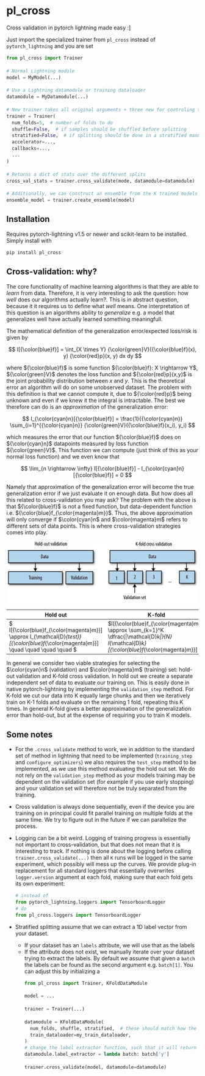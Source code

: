 # pl_cross

Cross validation in pytorch lightning made easy :]

Just import the specialized trainer from `pl_cross` instead of `pytorch_lightning` and you are set
```python
from pl_cross import Trainer

# Normal Lightning module
model = MyModel(...)

# Use a Lightning datamodule or training dataloader
datamodule = MyDatamodule(...)

# New trainer takes all original arguments + three new for controling the cross validation
trainer = Trainer(
  num_folds=5,  # number of folds to do 
  shuffle=False,  # if samples should be shuffled before splitting
  stratified=False,  # if splitting should be done in a stratified manner
  accelerator=...,
  callbacks=...,
  ...
)

# Returns a dict of stats over the different splits
cross_val_stats = trainer.cross_validate(mode, datamodule=datamodule)

# Additionally, we can construct an ensemble from the K trained models
ensemble_model = trainer.create_ensemble(model)

```

## Installation

Requires pytorch-lightning v1.5 or newer and scikit-learn to be installed.
Simply install with
```bash
pip install pl_cross
```

## Cross-validation: why?

The core functionality of machine learning algorithms is that they are able to *learn* from data. Therefore, it is very interesting to ask the question: how *well* does our algorithms actually learn?. This is in abstract question, because it
it requires us to define what *well* means. One interpretation of this question is an algorithms ability to *generalize* e.g. a model that generalizes well have actually learned something meaningfull. 

The mathematical definition of the generalization error/expected loss/risk is given by

$$  I[{\color{blue}f}] = \int_{X \times Y} {\color{green}V}({\color{blue}f}(x), y) {\color{red}p}(x, y) dx dy $$

where ${\color{blue}f}$ is some function ${\color{blue}f}: X \rightarrow Y$, ${\color{green}V}$ denotes the loss function and ${\color{red}p}(x,y)$ is the joint probability distribution between $x$ and $y$. This is the theoretical error an algorithm will do on some unobserved dataset. The problem with this definition is that we cannot compute it, due to ${\color{red}p}$ being unknown and even if we knew it the integral is intractable. The best we therefore can do is an *approximation* of the generalization error:

$$ I_{\color{cyan}n}[{\color{blue}f}] = \frac{1}{{\color{cyan}n}} \sum_{i=1}^{{\color{cyan}n}} {\color{green}V}({\color{blue}f}(x_i), y_i) $$

which measures the error that our function ${\color{blue}f}$ does on ${\color{cyan}n}$ datapoints measured by loss function ${\color{green}V}$. This function we can compute (just think of this as your normal loss function) and we even know that

$$ \lim_{n \rightarrow \infty} I[{\color{blue}f}] - I_{\color{cyan}n}[{\color{blue}f}] = 0 $$

Namely that approximation of the generalization error will become the true generalization error if we just evaluate it on enough data. But how does all this related to cross-validation you may ask? The problem with the above is that ${\color{blue}f}$ is not a fixed function, but data-dependent function i.e. ${\color{blue}f_{\color{magenta}m}}$. Thus, the above approximation will only converge if $\color{cyan}n$ and $\color{magenta}m$ refers to different sets of data points. This is where cross-validation strategies comes into play. 

<p align="center">
  <img src="crossval_types.jpg" width="700" title="All credit to https://www.researchgate.net/figure/Figura-44-Hold-out-y-K-fold-cross-validation-5_fig1_334119803">
</p>

<center>

| Hold out | K-fold |
|----------|--------|
| $ I[{\color{blue}f_{\color{magenta}m}}] \approx I_{\mathcal{D}_{test}}[{\color{blue}f_{\color{magenta}m}}] \quad \quad \quad \quad $ | $I[{\color{blue}f_{\color{magenta}m}}] \approx \sum_{k=1}^K \dfrac{\|\mathcal{D}_k\|}{N} I_{\mathcal{D}_k}[{\color{blue}f_{\color{magenta}m}}] $

</center>

In general we consider two viable strategies for selecting the $\color{cyan}n$ (validation) and $\color{magenta}m$ (training) set: hold-out validation and K-fold cross validation. In hold out we create a separate independent set of data to evaluate our training on. This is easily done in native pytorch-lightning by implementing the `validation_step` method. For K-fold we cut our data into K equally large chunks and then we iteratively train on K-1 folds and evaluate on the remaining 1 fold, repeating this K times. In general K-fold gives a better approximation of the generalization error than hold-out, but at the expense of requiring you to train K models. 

## Some notes

* For the `.cross_validate` method to work, we in addition to the standard set of method in lightning that need
  to be implemented (`training_step` and `configure_optimizers`) we also requires the `test_step` method to be
  implemented, as we use this method evaluating the hold out set. We do not rely on the `validation_step` method
  as your models training may be dependent on the validation set (for example if you use early stopping) and your
  validation set will therefore not be truly separated from the training.

* Cross validation is always done sequentially, even if the device you are training on in principal could
  fit parallel training on multiple folds at the same time. We try to figure out in the future if we can
  parallelize the process.

* Logging can be a bit weird. Logging of training progress is essentially not important to cross-validation,
  but that does not mean that it is interesting to track. If nothing is done about the logging before calling
  `trainer.cross_validate(...)` then all `K` runs will be logged in the same experiment, which possibly will
  mess up the curves. We provide plug-in replacement for all standard loggers that essentially overwrites 
  `logger.version` argument at each fold, making sure that each fold gets its own experiment:
  ```python
  # instead of
  from pytorch_lightning.loggers import TensorboardLogger
  # do
  from pl_cross.loggers import TensorboardLogger
  ```

* Stratified splitting assume that we can extract a 1D label vector from your dataset.
  * If your dataset has an `labels` attribute, we will use that as the labels
  * If the attribute does not exist, we manually iterate over your dataset trying to
    extract the labels. By default we assume that given a `batch` the labels can be found
    as the second argument e.g. `batch[1]`. You can adjust this by initializing a 
    ```python
    from pl_cross import Trainer, KFoldDataModule
    
    model = ...

    trainer = Trainer(...)

    datamodule = KFoldDataModule(
      num_folds, shuffle, stratified,  # these should match how the trainer is initialized
      train_dataloader=my_train_dataloader,
    )
    # change the label extractor function, such that it will return the labels for a given batch
    datamodule.label_extractor = lambda batch: batch['y']

    trainer.cross_validate(model, datamodule=datamodule)
    ```
